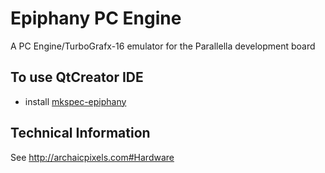 # Epiphany PC Engine
A PC Engine/TurboGrafx-16 emulator for the Parallella development board

## To use QtCreator IDE
* install <a href="https://github.com/GravisZro/mkspec-epiphany#installation">mkspec-epiphany</a>

## Technical Information
See http://archaicpixels.com#Hardware

